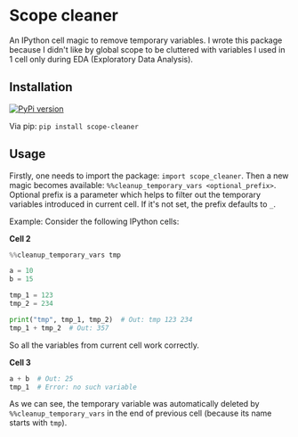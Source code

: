 # Scope cleaner

An IPython cell magic to remove temporary variables.
I wrote this package because I didn't like by global scope to be cluttered with variables I used in 1 cell only during EDA (Exploratory Data Analysis).

## Installation

[![PyPi version](https://badgen.net/pypi/v/scope-cleaner/)](https://pypi.org/project/scope-cleaner)

Via pip: `pip install scope-cleaner`

## Usage

Firstly, one needs to import the package: `import scope_cleaner`.
Then a new magic becomes available: `%%cleanup_temporary_vars <optional_prefix>`.
Optional prefix is a parameter which helps to filter out the temporary variables introduced in current cell.
If it's not set, the prefix defaults to `_`.

Example:
Consider the following IPython cells:

**Cell 2**
```python
%%cleanup_temporary_vars tmp

a = 10
b = 15

tmp_1 = 123
tmp_2 = 234

print("tmp", tmp_1, tmp_2)  # Out: tmp 123 234
tmp_1 + tmp_2  # Out: 357
```

So all the variables from current cell work correctly.

**Cell 3**
```python
a + b  # Out: 25
tmp_1  # Error: no such variable
```

As we can see, the temporary variable was automatically deleted by `%%cleanup_temporary_vars` in the end of previous cell (because its name starts with `tmp`).

